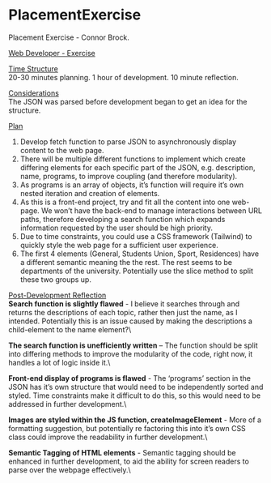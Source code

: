 # PlacementExercise
Placement Exercise - Connor Brock.

<ins>Web Developer - Exercise</ins>

<ins> Time Structure </ins> <br>
20-30 minutes planning. 
1 hour of development. 
10 minute reflection.

<ins>Considerations</ins> <br>
The JSON was parsed before development began to get an idea for the structure.


<ins>Plan</ins><br>
1.	Develop fetch function to parse JSON to asynchronously display content to the web page.
2.	There will be multiple different functions to implement which create differing elements for each specific part of the JSON, e.g. description, name, programs, to improve coupling (and therefore modularity).
3.	As programs is an array of objects, it’s function will require it’s own nested iteration and creation of elements. 
4.	As this is a front-end project, try and fit all the content into one web-page. We won’t have the back-end to manage interactions between URL paths, therefore developing a search function which expands information requested by the user should be high priority.
5.	Due to time constraints, you could use a CSS framework (Tailwind) to quickly style the web page for a sufficient user experience. 
6.	The first 4 elements (General, Students Union, Sport, Residences) have a different semantic meaning the the rest. The rest seems to be departments of the university. Potentially use the slice method to split these two groups up. 


<ins>Post-Development Reflection</ins><br>
**Search function is slightly flawed** - I believe it searches through and returns the descriptions of each topic, rather then just the name, as I intended. Potentially this is an issue caused by making the descriptions a child-element to the name element?\

**The search function is unefficiently written** – The function should be split into differing methods to improve the modularity of the code, right now, it handles a lot of logic inside it.\

**Front-end display of programs is flawed** - The ‘programs’ section in the JSON has it’s own structure that would need to be independently sorted and styled. Time constraints make it difficult to do this, so this would need to be addressed in further development.\

**Images are styled within the JS function, createImageElement** - More of a formatting suggestion, but potentially re factoring this into it’s own CSS class could improve the readability in further development.\

**Semantic Tagging of HTML elements** - Semantic tagging should be enhanced in further development, to aid the ability for screen readers to parse over the webpage effectively.\
